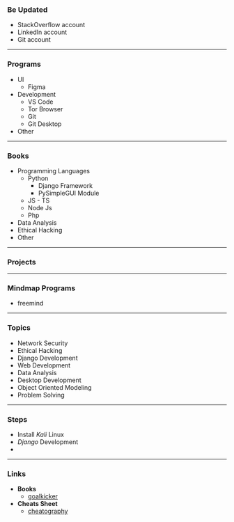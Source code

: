 ### Be **Updated**
- StackOverflow account
- LinkedIn account
- Git account
---
### **Programs**
 - UI
    - Figma
 - Development
    - VS Code
    - Tor Browser
    - Git
    - Git Desktop
 - Other
---
### **Books**
- Programming Languages
    - Python
        - Django Framework
        - PySimpleGUI Module
    - JS - TS
    - Node Js
    - Php
- Data Analysis
- Ethical Hacking
- Other
---
### **Projects**

---
### **Mindmap Programs**
- freemind

---
### **Topics**
- Network Security
- Ethical Hacking
- Django Development
- Web Development
- Data Analysis
- Desktop Development
- Object Oriented Modeling
- Problem Solving

---
### **Steps**
- Install _Kali_ Linux
- _Django_ Development
- 


---
### **Links**
- **Books**
    - [goalkicker](https://goalkicker.com/)
- **Cheats Sheet**
    - [cheatography](https://cheatography.com/)